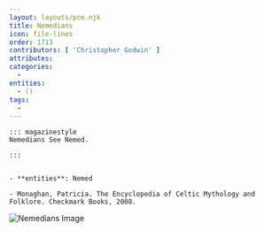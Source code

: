 ```yaml
---
layout: layouts/pce.njk
title: Nemedians
icon: file-lines
order: 1713
contributors: [ 'Christopher Godwin' ]
attributes:
categories:
  - 
entities:
  - ()
tags:
  - 
---
```

``` tab [group1:Info]
::: magazinestyle
Nemedians See Nemed.

:::
```
``` tab [group1:Attributes]
```
``` tab [group1:Entities]
- **entities**: Nemed
```
``` tab [group1:Sources]
- Monaghan, Patricia. The Encyclopedia of Celtic Mythology and Folklore. Checkmark Books, 2008.
```
![Nemedians Image](https://upload.wikimedia.org/wikipedia/commons/thumb/c/cb/Myths_and_legends%3B_the_Celtic_race_%281910%29_%2814760452906%29.jpg/1200px-Myths_and_legends%3B_the_Celtic_race_%281910%29_%2814760452906%29.jpg)
